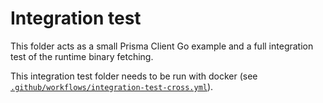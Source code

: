 # Integration test

This folder acts as a small Prisma Client Go example and a full integration test of the runtime binary fetching.

This integration test folder needs to be run with docker (see [`.github/workflows/integration-test-cross.yml`](/.github/workflows/integration-test-cross.yml)).
